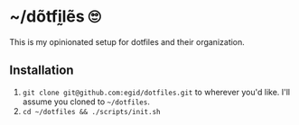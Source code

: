 # ~/dõtfḭlẽs 🙄

This is my opinionated setup for dotfiles and their organization.

## Installation

1. `git clone git@github.com:egid/dotfiles.git` to wherever you'd like. I'll assume you cloned to `~/dotfiles`.
2. `cd ~/dotfiles && ./scripts/init.sh`
